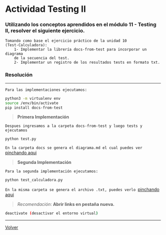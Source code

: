 # Actividad Testing II

### Utilizando los conceptos aprendidos en el módulo 11 - Testing II, resolver el siguiente ejercicio.

    Tomando como base el ejercicio práctico de la unidad 10
    (Test-Calculadora):
        1- Implementar la librería docs-from-test para incorporar un diagrama
        de la secuencia del test.
        2- Implementar un registro de los resultados tests en formato txt.

### Resolución
****
`Para las implementaciones ejecutamos:`
```bash
python3 -m virtualenv env
source /env/bin/activate
pip install docs-from-test
```
> **Primera Implementación**

`Despues ingresamos a la carpeta docs-from-test y luego tests y ejecutamos`
```bash
python test.py
```
`En la carpeta docs se genera el diagrama.md el cual puedes ver `[pinchando aqui](https://mermaid.ink/svg/c2VxdWVuY2VEaWFncmFtCiAgc3RhcnQtPj5DYWxjdWxhZG9yYS5hZGQ6IGNhbGxzIHgxCiAgQ2FsY3VsYWRvcmEuYWRkLS0+PnN0YXJ0OiByZXR1cm5zIGZsb2F0CiAgc3RhcnQtPj5DYWxjdWxhZG9yYS5tdWx0aXBsaWNhdGlvbjogY2FsbHMgeDEKICBDYWxjdWxhZG9yYS5tdWx0aXBsaWNhdGlvbi0tPj5zdGFydDogcmV0dXJucyBmbG9hdAogIHN0YXJ0LT4+Q2FsY3VsYWRvcmEuc3Vic3RyYWN0OiBjYWxscyB4MgogIENhbGN1bGFkb3JhLnN1YnN0cmFjdC0tPj5zdGFydDogcmV0dXJucyBmbG9hdAogIHN0YXJ0LT4+Q2FsY3VsYWRvcmEuZGl2aWRlOiBjYWxscyB4MQogIENhbGN1bGFkb3JhLmRpdmlkZS0tPj5zdGFydDogcmV0dXJucyBmbG9hdAo=)

> **Segunda Implementación**

`Para la segunda implementación ejecutamos:`
```bash
python test_calculadora.py
```
`En la misma carpeta se genera el archivo .txt, puedes verlo `[pinchando aqui](./docs-from-test/tests/testing.txt)

>*Recomendación*: **Abrir links en pestaña nueva.**

```bash
deactivate (desactivar el entorno virtual)
```
****

[Volver](../README.md)